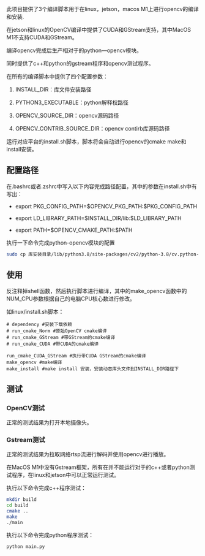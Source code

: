 此项目提供了3个编译脚本用于在linux，jetson，macos M1上进行opencv的编译和安装.  

在jetson和linux的OpenCV编译中提供了CUDA和GStream支持，其中MacOS M1不支持CUDA和GStream。  

编译opencv完成后生产相对于的python—opencv模块。  

同时提供了c++和python的gstream程序和opencv测试程序。  



在所有的编译脚本中提供了四个配置参数：  

1. INSTALL_DIR：库文件安装路径

2. PYTHON3_EXECUTABLE：python解释权路径

3. OPENCV_SOURCE_DIR：opencv源码路径

4. OPENCV_CONTRIB_SOURCE_DIR：opencv contirb库源码路径



运行对应平台的install.sh脚本，脚本将会自动进行opencv的cmake make和install安装。  

## 

## 配置路径

在.bashrc或者.zshrc中写入以下内容完成路径配置，其中的参数在install.sh中有写出：

- export PKG_CONFIG_PATH=$OPENCV_PKG_PATH:\$PKG_CONFIG_PATH

- export LD_LIBRARY_PATH=$INSTALL_DIR/lib:\$LD_LIBRARY_PATH

- export PATH=$OPENCV_CMAKE_PATH:\$PATH  

  

执行一下命令完成python-opencv模块的配置

```bash
sudo cp 库安装目录/lib/python3.8/site-packages/cv2/python-3.8/cv.python-38-darwin.so ~/miniforge3/envs/xxx/lib/python3.8/site-packages/cv2.so
```

## 

## 使用

反注释掉shell函数，然后执行脚本进行编译，其中的make_opencv函数中的NUM_CPU参数根据自己的电脑CPU核心数进行修改。  

如linux/install.sh脚本：  

```shell
# dependency #安装下载依赖
# run_cmake_Norm #原始OpenCV cmake编译
# run_cmake_GStream #带GStream的cmake编译
# run_cmake_CUDA #带CUDA的cmake编译

run_cmake_CUDA_GStream #执行带CUDA GStream的cmake编译
make_opencv #make编译
make_install #make install 安装，安装动态库头文件到INSTALL_DIR路径下
```

## 

## 测试

### OpenCV测试

正常的测试结果为打开本地摄像头。  

### Gstream测试

正常的测试结果为拉取网络rtsp流进行解码并使用opencv进行播放。  

在MacOS M1中没有Gstream框架，所有在并不能运行对于的c++或者python测试程序，在linux和jetson中可以正常运行测试。  

执行以下命令完成c++程序测试：  

```bash
mkdir build
cd build
cmake ..
make
./main
```

执行以下命令完成python程序测试：  

```bash
python main.py
```
